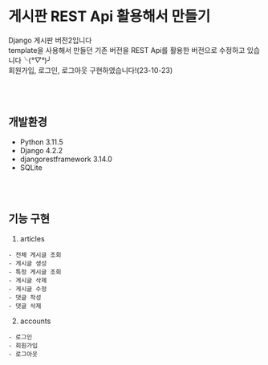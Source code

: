 # 게시판 REST Api 활용해서 만들기
Django 게시판 버전2입니다<br>
template을 사용해서 만들던 기존 버전을 REST Api를 활용한 버전으로 수정하고 있습니다╰(*°▽°*)╯<br>
회원가입, 로그인, 로그아웃 구현하였습니다!(23-10-23)<br>

<br>
<br>

## 개발환경
- Python 3.11.5
- Django 4.2.2
- djangorestframework 3.14.0
- SQLite

<br>
<br>

## 기능 구현
1. articles
```
- 전체 게시글 조회
- 게시글 생성
- 특정 게시글 조회
- 게시글 삭제 
- 게시글 수정
- 댓글 작성
- 댓글 삭제
```

2. accounts
```
- 로그인 
- 회원가입
- 로그아웃
```

